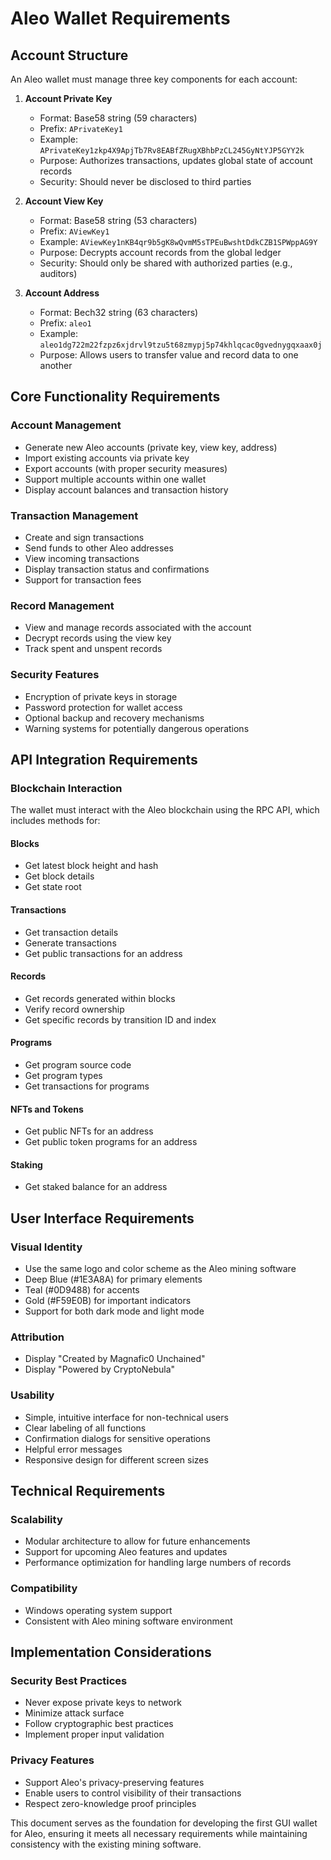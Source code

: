 # Aleo Wallet Requirements

## Account Structure
An Aleo wallet must manage three key components for each account:

1. **Account Private Key**
   - Format: Base58 string (59 characters)
   - Prefix: `APrivateKey1`
   - Example: `APrivateKey1zkp4X9ApjTb7Rv8EABfZRugXBhbPzCL245GyNtYJP5GYY2k`
   - Purpose: Authorizes transactions, updates global state of account records
   - Security: Should never be disclosed to third parties

2. **Account View Key**
   - Format: Base58 string (53 characters)
   - Prefix: `AViewKey1`
   - Example: `AViewKey1nKB4qr9b5gK8wQvmM5sTPEuBwshtDdkCZB1SPWppAG9Y`
   - Purpose: Decrypts account records from the global ledger
   - Security: Should only be shared with authorized parties (e.g., auditors)

3. **Account Address**
   - Format: Bech32 string (63 characters)
   - Prefix: `aleo1`
   - Example: `aleo1dg722m22fzpz6xjdrvl9tzu5t68zmypj5p74khlqcac0gvednygqxaax0j`
   - Purpose: Allows users to transfer value and record data to one another

## Core Functionality Requirements

### Account Management
- Generate new Aleo accounts (private key, view key, address)
- Import existing accounts via private key
- Export accounts (with proper security measures)
- Support multiple accounts within one wallet
- Display account balances and transaction history

### Transaction Management
- Create and sign transactions
- Send funds to other Aleo addresses
- View incoming transactions
- Display transaction status and confirmations
- Support for transaction fees

### Record Management
- View and manage records associated with the account
- Decrypt records using the view key
- Track spent and unspent records

### Security Features
- Encryption of private keys in storage
- Password protection for wallet access
- Optional backup and recovery mechanisms
- Warning systems for potentially dangerous operations

## API Integration Requirements

### Blockchain Interaction
The wallet must interact with the Aleo blockchain using the RPC API, which includes methods for:

#### Blocks
- Get latest block height and hash
- Get block details
- Get state root

#### Transactions
- Get transaction details
- Generate transactions
- Get public transactions for an address

#### Records
- Get records generated within blocks
- Verify record ownership
- Get specific records by transition ID and index

#### Programs
- Get program source code
- Get program types
- Get transactions for programs

#### NFTs and Tokens
- Get public NFTs for an address
- Get public token programs for an address

#### Staking
- Get staked balance for an address

## User Interface Requirements

### Visual Identity
- Use the same logo and color scheme as the Aleo mining software
- Deep Blue (#1E3A8A) for primary elements
- Teal (#0D9488) for accents
- Gold (#F59E0B) for important indicators
- Support for both dark mode and light mode

### Attribution
- Display "Created by Magnafic0 Unchained"
- Display "Powered by CryptoNebula"

### Usability
- Simple, intuitive interface for non-technical users
- Clear labeling of all functions
- Confirmation dialogs for sensitive operations
- Helpful error messages
- Responsive design for different screen sizes

## Technical Requirements

### Scalability
- Modular architecture to allow for future enhancements
- Support for upcoming Aleo features and updates
- Performance optimization for handling large numbers of records

### Compatibility
- Windows operating system support
- Consistent with Aleo mining software environment

## Implementation Considerations

### Security Best Practices
- Never expose private keys to network
- Minimize attack surface
- Follow cryptographic best practices
- Implement proper input validation

### Privacy Features
- Support Aleo's privacy-preserving features
- Enable users to control visibility of their transactions
- Respect zero-knowledge proof principles

This document serves as the foundation for developing the first GUI wallet for Aleo, ensuring it meets all necessary requirements while maintaining consistency with the existing mining software.

